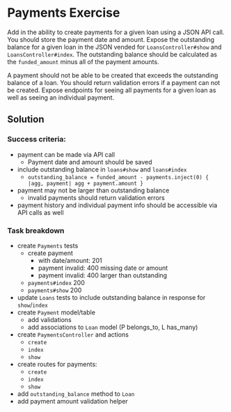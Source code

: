 # Payments Exercise

Add in the ability to create payments for a given loan using a JSON API call. You should store the payment date and amount. Expose the outstanding balance for a given loan in the JSON vended for `LoansController#show` and `LoansController#index`. The outstanding balance should be calculated as the `funded_amount` minus all of the payment amounts.

A payment should not be able to be created that exceeds the outstanding balance of a loan. You should return validation errors if a payment can not be created. Expose endpoints for seeing all payments for a given loan as well as seeing an individual payment.

## Solution
### Success criteria:
* payment can be made via API call
  * Payment date and amount should be saved
* include outstanding balance in `loans#show` and `loans#index`
  * `outstanding_balance = funded_amount - payments.inject(0) { |agg, payment| agg + payment.amount }`
* payment may not be larger than outstanding balance
  * invalid payments should return validation errors
* payment history and individual payment info should be accessible via API calls as well

### Task breakdown
* create `Payments` tests
  * create payment
    * with date/amount: 201
    * payment invalid: 400 missing date or amount
    * payment invalid: 400 larger than outstanding
  * `payments#index` 200
  * `payments#show` 200
* update `Loans` tests to include outstanding balance in response for `show`/`index`
* create `Payment` model/table
  * add validations
  * add associations to `Loan` model (P belongs_to, L has_many)
* create `PaymentsController` and actions
  * `create`
  * `index`
  * `show`
* create routes for payments:
  * `create`
  * `index`
  * `show`
* add `outstanding_balance` method to `Loan`
* add payment amount validation helper
